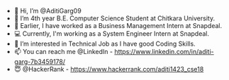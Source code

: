 - 👋 Hi, I’m @AditiGarg09
- 📓 I’m 4th year B.E. Computer Science Student at Chitkara University.
- 🌱 Earlier, I have worked as a Business Management Intern at Snapdeal.
- 💻 Currently, I'm working as a System Engineer Intern at Snapdeal.
- 👀 I’m interested in Technical Job as I have good Coding Skills.
- 📫 You can reach me @LinkedIn - https://www.linkedin.com/in/aditi-garg-7b3459178/
- 😇 @HackerRank - https://www.hackerrank.com/aditi1423_cse18

<!---
AditiGarg09/AditiGarg09 is a ✨ special ✨ repository because its `README.md` (this file) appears on your GitHub profile.
You can click the Preview link to take a look at your changes.
--->
